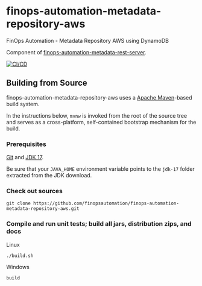 # finops-automation-metadata-repository-aws
FinOps Automation - Metadata Repository AWS using DynamoDB

Component of [finops-automation-metadata-rest-server](https://github.com/finopsautomation/finops-automation-metadata-rest-server).

[![CI/CD](https://github.com/finopsautomation/finops-automation-metadata-repository-aws/actions/workflows/maven.yml/badge.svg?branch=main)](https://github.com/finopsautomation/finops-automation-metadata-repository-aws/actions/workflows/maven.yml)

## Building from Source

finops-automation-metadata-repository-aws uses a [Apache Maven](https://maven.apache.org/)-based build system.

In the instructions below, `mvnw` is invoked from the root of the source tree and serves as
a cross-platform, self-contained bootstrap mechanism for the build.

### Prerequisites
[Git](https://help.github.com/set-up-git-redirect) and [JDK 17](https://www.oracle.com/technetwork/java/javase/downloads).

Be sure that your `JAVA_HOME` environment variable points to the `jdk-17` folder extracted from the JDK download.

### Check out sources

```
git clone https://github.com/finopsautomation/finops-automation-metadata-repository-aws.git
```

### Compile and run unit tests; build all jars, distribution zips, and docs

Linux
```
./build.sh
```

Windows
```
build
```


